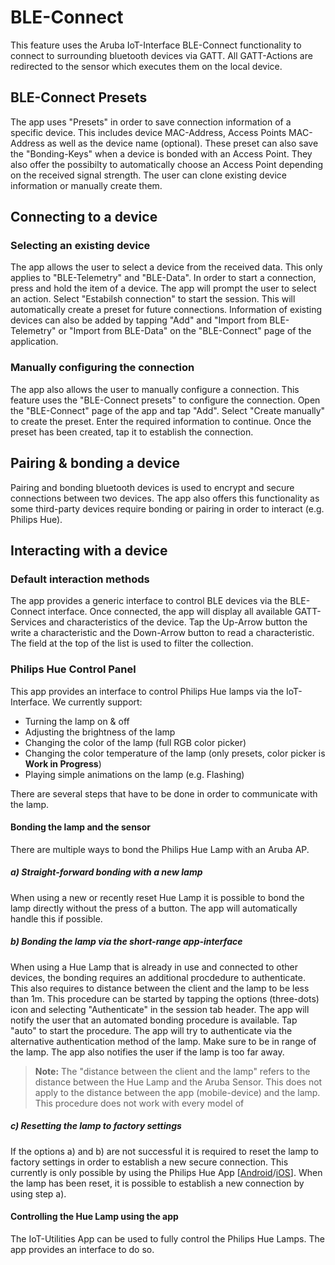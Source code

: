 # BLE-Connect

This feature uses the Aruba IoT-Interface BLE-Connect functionality to connect to surrounding bluetooth devices via GATT. All GATT-Actions are redirected to the sensor which executes them on the local device.

## BLE-Connect Presets

The app uses "Presets" in order to save connection information of a specific device. This includes device MAC-Address, Access Points MAC-Address as well as the device name (optional). These preset can also save the "Bonding-Keys" when a device is bonded with an Access Point. They also offer the possibilty to automatically choose an Access Point depending on the received signal strength. The user can clone existing device information or manually create them.

## Connecting to a device

### Selecting an existing device

The app allows the user to select a device from the received data. This only applies to "BLE-Telemetry" and "BLE-Data". In order to start a connection, press and hold the item of a device. The app will prompt the user to select an action. Select "Estabilsh connection" to start the session. This will automatically create a preset for future connections. Information of existing devices can also be added by tapping "Add" and "Import from BLE-Telemetry" or "Import from BLE-Data" on the "BLE-Connect" page of the application.

### Manually configuring the connection

The app also allows the user to manually configure a connection. This feature uses the "BLE-Connect presets" to configure the connection. Open the "BLE-Connect" page of the app and tap "Add". Select "Create manually" to create the preset. Enter the required information to continue. Once the preset has been created, tap it to establish the connection.

## Pairing & bonding a device

Pairing and bonding bluetooth devices is used to encrypt and secure connections between two devices. The app also offers this functionality as some third-party devices require bonding or pairing in order to interact (e.g. Philips Hue).

## Interacting with a device

### Default interaction methods

The app provides a generic interface to control BLE devices via the BLE-Connect interface. Once connected, the app will display all available GATT-Services and characteristics of the device. Tap the Up-Arrow button the write a characteristic and the Down-Arrow button to read a characteristic. The field at the top of the list is used to filter the collection.

### Philips Hue Control Panel

This app provides an interface to control Philips Hue lamps via the IoT-Interface. We currently support:
 - Turning the lamp on & off
 - Adjusting the brightness of the lamp
 - Changing the color of the lamp (full RGB color picker)
 - Changing the color temperature of the lamp (only presets, color picker is **Work in Progress**)
 - Playing simple animations on the lamp (e.g. Flashing)

There are several steps that have to be done in order to communicate with the lamp.

#### Bonding the lamp and the sensor

There are multiple ways to bond the Philips Hue Lamp with an Aruba AP.

##### a) Straight-forward bonding with a new lamp

When using a new or recently reset Hue Lamp it is possible to bond the lamp directly without the press of a button. The app will automatically handle this if possible.

##### b) Bonding the lamp via the short-range app-interface

When using a Hue Lamp that is already in use and connected to other devices, the bonding requires an additional procdedure to authenticate. This also requires to distance between the client and the lamp to be less than 1m. This procedure can be started by tapping the options (three-dots) icon and selecting "Authenticate" in the session tab header. The app will notify the user that an automated bonding procedure is available. Tap "auto" to start the procedure. The app will try to authenticate via the alternative authentication method of the lamp. Make sure to be in range of the lamp. The app also notifies the user if the lamp is too far away.

> **Note:**
> The "distance between the client and the lamp" refers to the distance between the Hue Lamp and the Aruba Sensor. This does not apply to the distance between the app (mobile-device) and the lamp.
> This procedure does not work with every model of 

##### c) Resetting the lamp to factory settings

If the options a) and b) are not successful it is required to reset the lamp to factory settings in order to establish a new secure connection. This currently is only possible by using the Philips Hue App [[Android]()/[iOS]()]. When the lamp has been reset, it is possible to establish a new connection by using step a).

#### Controlling the Hue Lamp using the app

The IoT-Utilities App can be used to fully control the Philips Hue Lamps. The app provides an interface to do so.